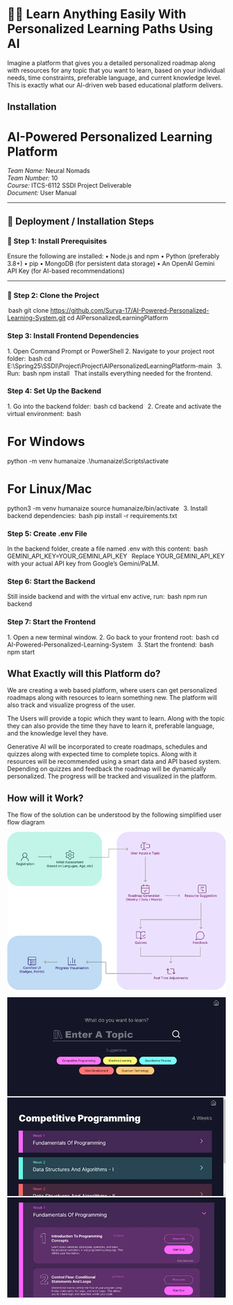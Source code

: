 # 🧑‍💻 Learn Anything Easily With Personalized Learning Paths Using AI


Imagine a platform that gives you a detailed personalized roadmap along with resources for any topic that you want to learn, based on your individual needs, time constraints, preferable language, and current knowledge level. This is exactly what our AI-driven web based educational platform delivers.

## Installation

# AI-Powered Personalized Learning Platform

*Team Name:* Neural Nomads  
*Team Number:* 10  
*Course:* ITCS-6112 SSDI Project Deliverable  
*Document:* User Manual

---

## 🚀 Deployment / Installation Steps

### 🔧 Step 1: Install Prerequisites

Ensure the following are installed:
•⁠  ⁠Node.js and npm
•⁠  ⁠Python (preferably 3.8+)
•⁠  ⁠pip
•⁠  ⁠MongoDB (for persistent data storage)
•⁠  ⁠An OpenAI Gemini API Key (for AI-based recommendations)

---

### 🧪 Step 2: Clone the Project

⁠ bash
git clone https://github.com/Surya-17/AI-Powered-Personalized-Learning-System.git
cd AIPersonalizedLearningPlatform
 ⁠
### Step 3: Install Frontend Dependencies
1.⁠ ⁠Open Command Prompt or PowerShell
2.⁠ ⁠Navigate to your project root folder:
⁠ bash
cd E:\Spring25\SSDI\Project\Project\AIPersonalizedLearningPlatform-main
 ⁠
3.⁠ ⁠Run: 
⁠ bash
npm install
 ⁠
That installs everything needed for the frontend.

### Step 4: Set Up the Backend
1.⁠ ⁠Go into the backend folder:
⁠ bash
cd backend
 ⁠
2.⁠ ⁠Create and activate the virtual environment:
⁠ bash
# For Windows
python -m venv humanaize
.\humanaize\Scripts\activate

# For Linux/Mac
python3 -m venv humanaize
source humanaize/bin/activate
 ⁠
3.⁠ ⁠Install backend dependencies:
⁠ bash
pip install -r requirements.txt
 ⁠
### Step 5: Create .env File
In the backend folder, create a file named .env with this content:
⁠ bash
GEMINI_API_KEY=YOUR_GEMINI_API_KEY
 ⁠
Replace YOUR_GEMINI_API_KEY with your actual API key from Google’s Gemini/PaLM.
### Step 6: Start the Backend
Still inside backend and with the virtual env active, run:
⁠ bash
npm run backend
 ⁠
### Step 7: Start the Frontend
1.⁠ ⁠Open a new terminal window.
2.⁠ ⁠Go back to your frontend root:
⁠ bash
cd AI-Powered-Personalized-Learning-System
 ⁠
3.⁠ ⁠Start the frontend:
⁠ bash
npm start
 ⁠
## What Exactly will this Platform do?
We are creating a web based platform, where users can get personalized roadmaps along with resources to learn something new. The platform will also track and visualize progress of the user.

The Users will provide a topic which they want to learn. Along with the topic they can also provide the time they have to learn it, preferable language, and the knowledge level they have.

Generative AI will be incorporated to create roadmaps, schedules and quizzes along with expected time to complete topics. Along with it resources will be recommended using a smart data and API based system. Depending on quizzes and feedback the roadmap will be dynamically personalized. The progress will be tracked and visualized in the platform.

## How will it Work?
The flow of the solution can be understood by the following simplified user flow diagram

![alt text](public/process_flow.png)

![alt text](public/image.png)
![alt text](public/image-1.png)
![alt text](public/image-2.png)